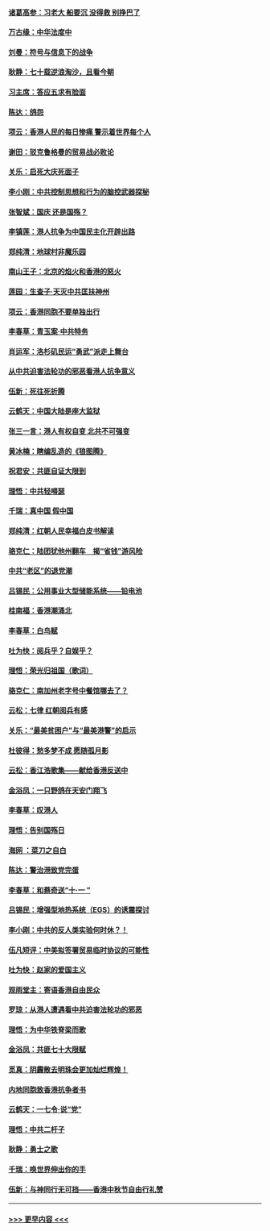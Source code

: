 #### [诸葛高参：习老大 船要沉 没得救 别挣巴了](../pages/nsc993/n11566976.md?t=10040533) 
#### [万古缘：中华法度中](../pages/nsc993/n11566726.md?t=10040533) 
#### [刘曼：符号与信息下的战争](../pages/nsc993/n11564655.md?t=10040533) 
#### [耿静：七十载逆浪淘沙，且看今朝](../pages/nsc993/n11564520.md?t=10040533) 
#### [习主席：答应五求有脸面](../pages/nsc993/n11563953.md?t=10040533) 
#### [陈达：鸽怨](../pages/nsc993/n11561879.md?t=10040533) 
#### [项云：香港人民的每日惨痛  警示着世界每个人](../pages/nsc993/n11559273.md?t=10040533) 
#### [谢田：驳克鲁格曼的贸易战必败论](../pages/nsc993/n11555840.md?t=10040533) 
#### [关乐：启死大庆死面子](../pages/nsc993/n11556823.md?t=10040533) 
#### [李小刚：中共控制思想和行为的脑控武器探秘](../pages/nsc993/n11556776.md?t=10040533) 
#### [张智斌：国庆  还是国殇？](../pages/nsc993/n11556617.md?t=10040533) 
#### [李镇莲：港人抗争为中国民主化开辟出路](../pages/nsc993/n11556570.md?t=10040533) 
#### [郑纯清：地球村非魔乐园](../pages/nsc993/n11555415.md?t=10040533) 
#### [南山王子：北京的焰火和香港的怒火](../pages/nsc993/n11555318.md?t=10040533) 
#### [莲园：生查子·天灭中共匡扶神州](../pages/nsc993/n11555302.md?t=10040533) 
#### [项云：香港同胞不要单独出行](../pages/nsc993/n11555276.md?t=10040533) 
#### [李春草：青玉案‧中共特务](../pages/nsc993/n11552356.md?t=10040533) 
#### [肖运军：洛杉矶民运“勇武”派走上舞台](../pages/nsc993/n11551595.md?t=10040533) 
#### [从中共迫害法轮功的邪恶看港人抗争意义](../pages/nsc993/n11540858.md?t=10040533) 
#### [伍新：死往死折腾](../pages/nsc993/n11550174.md?t=10040533) 
#### [云鹤天：中国大陆是座大监狱](../pages/nsc993/n11550155.md?t=10040533) 
#### [张三一言：港人有权自变 北共不可强变](../pages/nsc993/n11550132.md?t=10040533) 
#### [黄冰楠：瞎编乱造的《狼图腾》](../pages/nsc993/n11550082.md?t=10040533) 
#### [祝君安：共匪自证大限到](../pages/nsc993/n11550041.md?t=10040533) 
#### [理悟：中共轻嘚瑟](../pages/nsc993/n11547978.md?t=10040533) 
#### [千瑞：真中国 假中国](../pages/nsc993/n11547865.md?t=10040533) 
#### [郑纯清：红朝人民幸福白皮书解读](../pages/nsc993/n11547499.md?t=10040533) 
#### [骆克仁：陆团犹他州翻车　揭“省钱”游风险](../pages/nsc993/n11546977.md?t=10040533) 
#### [中共“老区”的退党潮](../pages/nsc993/n11545995.md?t=10040533) 
#### [吕锡民：公用事业大型储能系统——铅电池](../pages/nsc993/n11545701.md?t=10040533) 
#### [桂南福：香港潮涌北](../pages/nsc993/n11545682.md?t=10040533) 
#### [李春草：白鸟赋](../pages/nsc993/n11545663.md?t=10040533) 
#### [吐为快：阅兵乎？自娱乎？](../pages/nsc993/n11545625.md?t=10040533) 
#### [理悟：荣光归祖国（歌词）](../pages/nsc993/n11545616.md?t=10040533) 
#### [骆克仁：南加州老字号中餐馆哪去了？](../pages/nsc993/n11545120.md?t=10040533) 
#### [云松：七律 红朝阅兵有感](../pages/nsc993/n11542394.md?t=10040533) 
#### [关乐：“最美贫困户”与“最美港警”的启示](../pages/nsc993/n11542252.md?t=10040533) 
#### [杜彼得：愁多梦不成 愿随孤月影](../pages/nsc993/n11540296.md?t=10040533) 
#### [云松：香江浩歌集——献给香港反送中](../pages/nsc993/n11540149.md?t=10040533) 
#### [金浴凤：一只野鸽在天安门翔飞](../pages/nsc993/n11540280.md?t=10040533) 
#### [李春草：叹港人](../pages/nsc993/n11540119.md?t=10040533) 
#### [理悟：告别国殇日](../pages/nsc993/n11539610.md?t=10040533) 
#### [海网 ：菜刀之自白](../pages/nsc993/n11539597.md?t=10040533) 
#### [陈达：警治港致党完蛋](../pages/nsc993/n11538127.md?t=10040533) 
#### [李春草：和蔡奇送“十·一 ”](../pages/nsc993/n11537810.md?t=10040533) 
#### [吕锡民：增强型地热系统（EGS）的诱震探讨](../pages/nsc993/n11537765.md?t=10040533) 
#### [李小刚：中共的反人类实验何时休？！](../pages/nsc993/n11537669.md?t=10040533) 
#### [伍凡短评：中美拟签署贸易临时协议的可能性](../pages/nsc993/n11536773.md?t=10040533) 
#### [吐为快：赵家的爱国主义](../pages/nsc993/n11536750.md?t=10040533) 
#### [观雨堂主：寄语香港自由民众](../pages/nsc993/n11536735.md?t=10040533) 
#### [罗琼：从港人遭遇看中共迫害法轮功的邪恶](../pages/nsc993/n11507862.md?t=10040533) 
#### [理悟：为中华铁脊梁而歌](../pages/nsc993/n11534458.md?t=10040533) 
#### [金浴凤：共匪七十大限赋](../pages/nsc993/n11534434.md?t=10040533) 
#### [觅真：阴霾散去明珠会更加灿烂辉煌！](../pages/nsc993/n11531858.md?t=10040533) 
#### [内地同胞致香港抗争者书](../pages/nsc993/n11531645.md?t=10040533) 
#### [云鹤天：一七令‧说“党”](../pages/nsc993/n11529099.md?t=10040533) 
#### [理悟：中共二杆子](../pages/nsc993/n11529046.md?t=10040533) 
#### [耿静：勇士之歌](../pages/nsc993/n11527562.md?t=10040533) 
#### [千瑞：唤世界伸出你的手](../pages/nsc993/n11526942.md?t=10040533) 
#### [伍新：与神同行无可挡——香港中秋节自由行礼赞](../pages/nsc993/n11526801.md?t=10040533) 

----
#### [ >>> 更早内容 <<< ](../indexes/nsc993-earlier.md)
